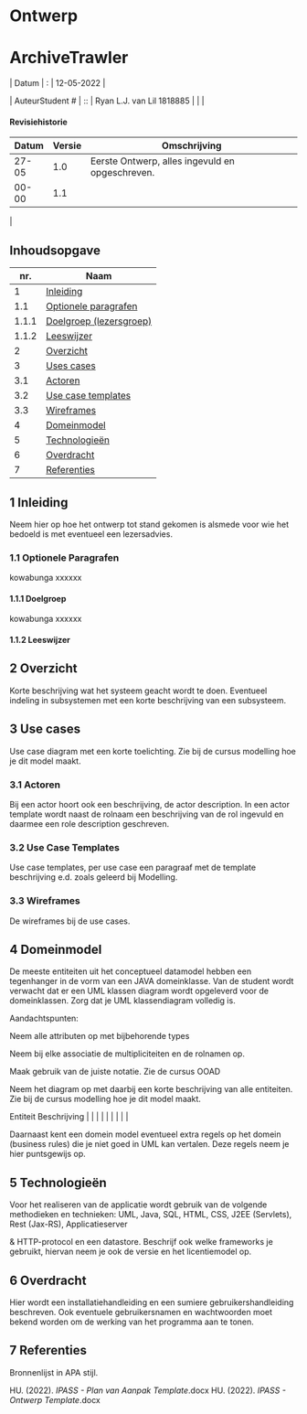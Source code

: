 
# Ontwerp

# ArchiveTrawler

| Datum | : | 12-05-2022 |

| AuteurStudent # | :: | Ryan L.J. van Lil 1818885
 |
 |
 |

#### Revisiehistorie

| Datum | Versie | Omschrijving                                    |
|-------| --- |-------------------------------------------------|
| 27-05 | 1.0 | Eerste Ontwerp, alles ingevuld en opgeschreven. |
| 00-00 | 1.1 |
 |

## Inhoudsopgave
| nr.   | Naam                                                      |
|-------|-----------------------------------------------------------|
 | 1     | [Inleiding](#1-inleiding)                                 |
 | 1.1   | [Optionele paragrafen](#1.1-optionele-paragrafen)         |
 | 1.1.1 | [Doelgroep (lezersgroep)](#1.1.1-doelgroep) |
 | 1.1.2 | [Leeswijzer](#1.1.2-leeswijzer)                           |
| 2     | [Overzicht         ](#2-overzicht)                        |
| 3     | [Uses cases        ](#3-use-cases)                        |
| 3.1   | [Actoren           ](#3.1-actoren)                        |
| 3.2   | [Use case templates](#3.2-use-case-templates)             |
| 3.3   | [Wireframes        ](#3.3-wireframes)                     |
| 4     | [Domeinmodel       ](#4-domeinmodel)                      |
| 5     | [Technologieën     ](#5-technologieën)                    |
| 6     | [Overdracht        ](#6-overdracht)                       |
| 7     | [Referenties       ](#7-referenties)                      | 

## 1 Inleiding

Neem hier op hoe het ontwerp tot stand gekomen is alsmede voor wie het bedoeld is met eventueel een lezersadvies.

### 1.1 Optionele Paragrafen

kowabunga xxxxxx

#### 1.1.1 Doelgroep

kowabunga xxxxxx

#### 1.1.2 Leeswijzer


## 2 Overzicht

Korte beschrijving wat het systeem geacht wordt te doen. Eventueel indeling in subsystemen met een korte beschrijving van een subsysteem.

## 3 Use cases

Use case diagram met een korte toelichting. Zie bij de cursus modelling hoe je dit model maakt.

### 3.1 Actoren

Bij een actor hoort ook een beschrijving, de actor description. In een actor template wordt naast de rolnaam een beschrijving van de rol ingevuld en daarmee een role description geschreven.

### 3.2 Use Case Templates

Use case templates, per use case een paragraaf met de template beschrijving e.d. zoals geleerd bij Modelling.

### 3.3 Wireframes

De wireframes bij de use cases.

## 4 Domeinmodel

De meeste entiteiten uit het conceptueel datamodel hebben een tegenhanger in de vorm van een JAVA domeinklasse. Van de student wordt verwacht dat er een UML klassen diagram wordt opgeleverd voor de domeinklassen. Zorg dat je UML klassendiagram volledig is.

Aandachtspunten:

Neem alle attributen op met bijbehorende types

Neem bij elke associatie de multipliciteiten en de rolnamen op.

Maak gebruik van de juiste notatie. Zie de cursus OOAD

Neem het diagram op met daarbij een korte beschrijving van alle entiteiten. Zie bij de cursus modelling hoe je dit model maakt.

Entiteit	Beschrijving
| | | | | | | | |

Daarnaast kent een domein model eventueel extra regels op het domein (business rules) die je niet goed in UML kan vertalen. Deze regels neem je hier puntsgewijs op.

## 5 Technologieën

Voor het realiseren van de applicatie wordt gebruik van de volgende methodieken en technieken: UML, Java, SQL, HTML, CSS, J2EE (Servlets), Rest (Jax-RS), Applicatieserver

& HTTP-protocol en een datastore. Beschrijf ook welke frameworks je gebruikt, hiervan neem je ook de versie en het licentiemodel op.

## 6 Overdracht

Hier wordt een installatiehandleiding en een sumiere gebruikershandleiding beschreven. Ook eventuele gebruikersnamen en wachtwoorden moet bekend worden om de werking van het programma aan te tonen.

## 7 Referenties

Bronnenlijst in APA stijl.


HU. (2022). _IPASS - Plan van Aanpak Template_.docx
HU. (2022). _IPASS - Ontwerp Template_.docx

